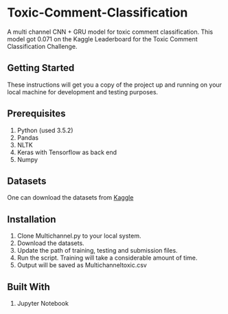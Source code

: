 # Toxic-Comment-Classification
A multi channel CNN + GRU model for toxic comment classification. This model got 0.071 on the Kaggle Leaderboard for the Toxic Comment Classification Challenge.

## Getting Started
These instructions will get you a copy of the project up and running on your local machine for development and testing purposes.

## Prerequisites
1. Python (used 3.5.2)
2. Pandas
3. NLTK
4. Keras with Tensorflow as back end
5. Numpy

## Datasets
One can download the datasets from [Kaggle](www.kaggle.com/c/jigsaw-toxic-comment-classification-challenge/data)

## Installation
1. Clone Multichannel.py to your local system.
2. Download the datasets.
3. Update the path of training, testing and submission files.
4. Run the script. Training will take a considerable amount of time.
5. Output will be saved as Multichanneltoxic.csv

## Built With
1. Jupyter Notebook


